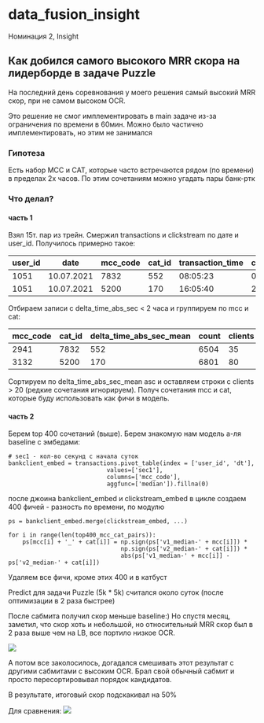 # data_fusion_insight
Номинация 2, Insight

## Как добился самого высокого MRR скора на лидерборде в задаче Puzzle
На последний день соревнования у моего решения самый высокий MRR скор, при не самом высоком OCR. 

Это решение не смог имплементировать в main задаче из-за ограничения по времени в 60мин. Можно было частично имплементировать, но этим не занимался

### Гипотеза
Есть набор MCC и CAT, которые часто встречаются рядом (по времени) в пределах 2х часов. По этим сочетаниям можно угадать пары банк-ртк

### Что делал?
#### часть 1
Взял 15т. пар из трейн. Смержил transactions и clickstream по дате и user_id. Получилось примерно такое:

user_id  | date | mcc_code | cat_id | transaction_time | clickstream_time | delta_time_abs_sec
-------- | -----| -------- |------  |------            |------            |------ 
1051  | 10.07.2021 | 7832  | 552    |  08:05:23        |     09:25:43     | 4820 sec
1051  | 10.07.2021  | 5200 | 170    |  16:05:40        |     23:50:40     | 27900 sec 


Отбираем записи с delta_time_abs_sec < 2 часа и группируем по mcc и cat:

mcc_code|	cat_id|	delta_time_abs_sec_mean|	count|	clients
-------- | -----| -------- |------  |------
2941 |	7832|	552	|6504|	35|	33
3132|	5200|	170|	6801|	80|	27

Сортируем по delta_time_abs_sec_mean asc и оставляем строки с clients > 20 (редкие сочетания игнорируем). Получ сочетания mcc и cat, которые буду использовать как фичи в модель.

#### часть 2
Берем top 400 сочетаний (выше). Берем знакомую нам модель а-ля baseline с эмбедами:

```
# sec1 - кол-во секунд с начала суток 
bankclient_embed = transactions.pivot_table(index = ['user_id', 'dt'],
                            values=['sec1'],
                            columns=['mcc_code'],
                            aggfunc=['median']).fillna(0)
```

после джоина bankclient_embed и clickstream_embed в цикле создаем 400 фичей - разность по времени, по модулю

```
ps = bankclient_embed.merge(clickstream_embed, ...)
    
for i in range(len(top400_mcc_cat_pairs)):
    ps[mcc[i] + '_' + cat[i]] = np.sign(ps['v1_median-' + mcc[i]]) * 
                                np.sign(ps['v2_median-' + cat[i]]) * 
                                abs(ps['v1_median-' + mcc[i]] - ps['v2_median-' + cat[i]])
```
Удаляем все фичи, кроме этих 400 и в катбуст

Predict для задачи Puzzle (5k * 5k) считался около суток (после оптимизации в 2 раза быстрее)

После сабмита получил скор меньше baseline:) Но спустя месяц, заметил, что скор хоть и небольшой, но относительный MRR скор был в 2 раза выше чем на LB, все портило низкое OCR. 

![](https://github.com/timredz/data_fusion_insight/blob/main/img/resorted.png)

А потом все заколосилось, догадался смешивать этот результат с другими сабмитами с высоким OCR. Брал свой обычный сабмит и просто пересортировывал порядок кандидатов.

В результате, итоговый скор подскакивал на 50%

Для сравнения:
![](https://github.com/timredz/data_fusion_insight/blob/main/img/resorted.png)
